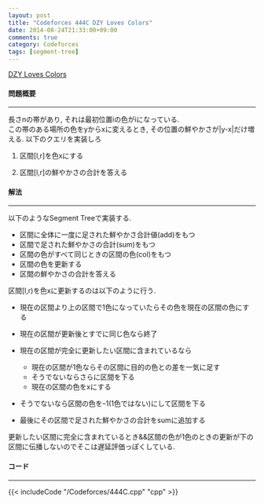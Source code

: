 ```yaml
---
layout: post
title: "Codeforces 444C DZY Loves Colors"
date: 2014-08-24T21:33:00+09:00
comments: true
category: Codeforces
tags: [segment-tree]
---
```


[DZY Loves Colors](http://codeforces.com/contest/444/problem/C)

#### 問題概要

****

長さnの帯があり, それは最初位置iの色がiになっている.  
この帯のある場所の色をyからxに変えるとき, その位置の鮮やかさが|y-x|だけ増える.
以下のクエリを実装しろ

1. 区間[l,r]を色xにする

2. 区間[l,r]の鮮やかさの合計を答える

#### 解法

****

以下のようなSegment Treeで実装する. 


* 区間に全体に一度に足された鮮やかさ合計値(add)をもつ
* 区間で足された鮮やかさの合計(sum)をもつ
* 区間の色がすべて同じときの区間の色(col)をもつ
* 区間の色を更新する
* 区間の鮮やかさの合計を答える

区間[l,r)を色xに更新するのは以下のように行う.  

* 現在の区間より上の区間で1色になっていたらその色を現在の区間の色にする
* 現在の区間が更新後とすでに同じ色なら終了
* 現在の区間が完全に更新したい区間に含まれているなら

  - 現在の区間が1色ならその区間に目的の色との差を一気に足す
  - そうでないならさらに区間を下る
  - 現在の区間の色をxにする

* そうでないなら区間の色をｰ1(1色ではない)にして区間を下る
* 最後にその区間で足された鮮やかさの合計をsumに追加する

更新したい区間に完全に含まれているとき\&\&区間の色が1色のときの更新が下の区間に伝播しないのでそこは遅延評価っぽくしている.

#### コード

****

{{< includeCode "/Codeforces/444C.cpp" "cpp" >}}
